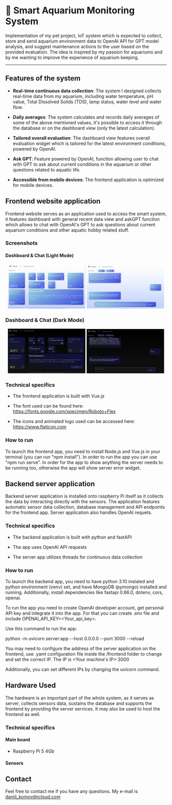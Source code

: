 

# 🐠 Smart Aquarium Monitoring System 

Implementation of my pet project, IoT system which is expected to collect, store and send aquarium environment data to OpenAI API for GPT model analysis, and suggest maintenance actions to the user based on the provided evaluation. The idea is inspired by my passion for aquariums and by me wanting to improve the experience of aquarium keeping.

---

## Features of the system

- **Real-time continuous data collection**: The system I designed collects real-time data from my aquarium, including water temperature, pH value, Total Dissolved Solids (TDS), lamp status, water level and water flow.

- **Daily averages**: The system calculates and records daily averages of some of the above mentioned values, it's possible to access it through the database or on the dashboard view (only the latest calculation).

- **Tailored overall evaluation**: The dashboard view features overall evaluation widget which is tailored for the latest environment conditions, powered by OpenAI.

- **Ask GPT**: Feature powered by OpenAI, function allowing user to chat with GPT to ask about current conditions in the aquarium or other questions related to aquatic life.

- **Accessible from mobile devices**: The frontend application is optimized for mobile devices.


## Frontend website application
Frontend website serves as an application used to access the smart system, it features dashboard with general recent data view and askGPT function which allows to chat with OpenAI's GPT to ask questions about current aquarium conditions and other aquatic hobby related stuff. 

### Screenshots

#### Dashboard & Chat (Light Mode)
<div align="center">
  <img src="assets/dashboard_light.png" alt="Dashboard view" width="48%" />
  <img src="assets/chat_light.png" alt="Chat view" width="48%" />
</div>

### Dashboard & Chat (Dark Mode)
<div align="center">
  <img src="assets/dashboard_dark.png" alt="Dashboard Dark Mode" width="48%" />
  <img src="assets/chat_dark.png" alt="Chat Dark Mode" width="48%" />
</div>




### Technical specifics

- The frontend application is built with Vue.js

- The font used can be found here: https://fonts.google.com/specimen/Roboto+Flex

- The icons and animated logo used can be accessed here: https://www.flaticon.com

### How to run

To launch the frontend app, you need to install Node.js and Vue.js in your terminal (you can run "npm install"). In order to run the app you can use "npm run serve". In order for the app to show anything the server needs to be running too, otherwise the app will show server error widget.


## Backend server application

Backend server application is installed onto raspberry Pi itself as it collects the data by interacting directly with the sensors. The application features automatic sensor data collection, database management and API endpoints for the frontend app. Server application also handles OpenAI requets.

### Technical specifics

- The backend application is built with python and fastAPI

- The app uses OpenAI API requests

- The server app utilizes threads for continuous data collection

### How to run

To launch the backend app, you need to have python 3.10 instaled and python environment (venv) set, and have MongoDB (pymongo) installed and running. Additionally, install dependencies like fastapi 0.86.0, dotenv, cors, openai. 

To run the app you need to create OpenAI developer account, get personal API key and integrate it into the app. For that you can create .env file and include OPENAI_API_KEY=<Your_api_key>.


Use this command to run the app:

python -m uvicorn server:app --host 0.0.0.0 --port 3000 --reload


You may need to configure the address of the server application on the frontend, use .yaml configuration file inside the /frontend folder to change and set the correct IP. The IP is <Your machine's IP>:3000

Additionally, you can set different IPs by changing the uvicorn command.

## Hardware Used

The hardware is an important part of the whole system, as it serves as server, collects sensors data, sustains the database and supports the frontend by providing the server services. It may also be used to host the frontend as well.

### Technical specifics 


#### Main board
- Raspberry Pi 5 4Gb

#### Sensors




## Contact

Feel free to contact me if you have any questions. My e-mail is daniil_komov@icloud.com
